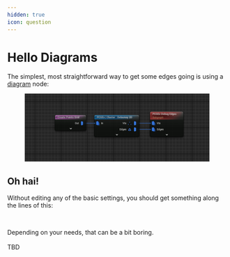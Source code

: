 ```yaml
---
hidden: true
icon: question
---
```


# Hello Diagrams

The simplest, most straightforward way to get some edges going is using a [diagram](../../../node-library/clusters/diagrams/) node:

<figure><img src="../../../.gitbook/assets/image (1) (1).png" alt=""><figcaption></figcaption></figure>

## Oh hai!

Without editing any of the basic settings, you should get something along the lines of this:

<figure><img src="../../../.gitbook/assets/placeholder-wide.jpg" alt=""><figcaption></figcaption></figure>

Depending on your needs, that can be a bit boring.\
\
TBD
